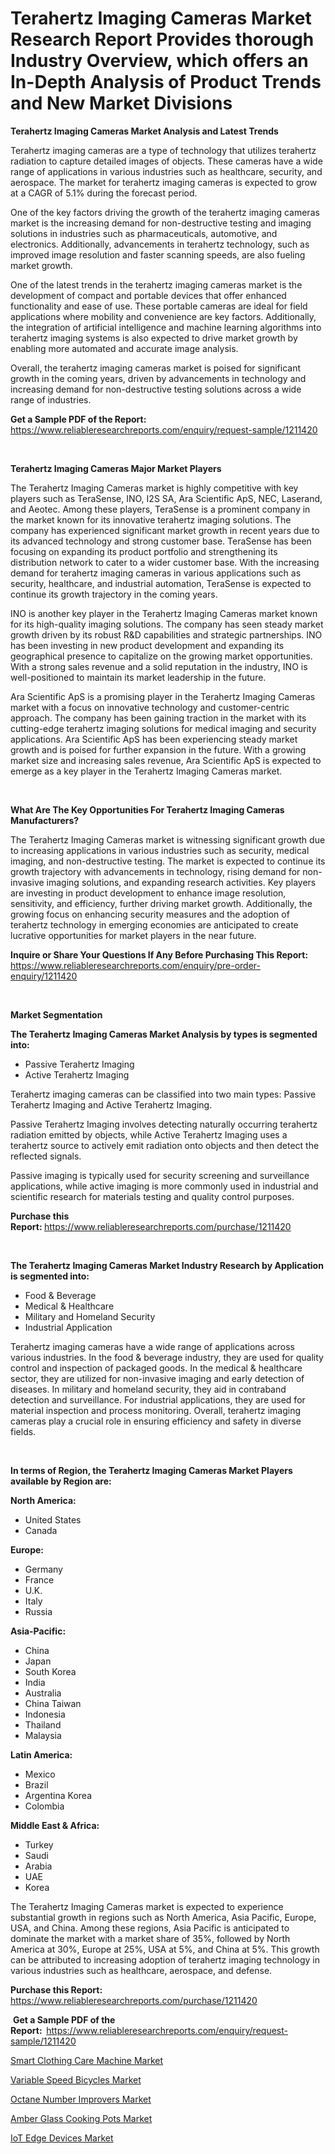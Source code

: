 <p><h1>Terahertz Imaging Cameras Market Research Report Provides thorough Industry Overview, which offers an In-Depth Analysis of Product Trends and New Market Divisions</h1></p><p><strong>Terahertz Imaging Cameras Market Analysis and Latest Trends</strong></p>
<p><p>Terahertz imaging cameras are a type of technology that utilizes terahertz radiation to capture detailed images of objects. These cameras have a wide range of applications in various industries such as healthcare, security, and aerospace. The market for terahertz imaging cameras is expected to grow at a CAGR of 5.1% during the forecast period.</p><p>One of the key factors driving the growth of the terahertz imaging cameras market is the increasing demand for non-destructive testing and imaging solutions in industries such as pharmaceuticals, automotive, and electronics. Additionally, advancements in terahertz technology, such as improved image resolution and faster scanning speeds, are also fueling market growth.</p><p>One of the latest trends in the terahertz imaging cameras market is the development of compact and portable devices that offer enhanced functionality and ease of use. These portable cameras are ideal for field applications where mobility and convenience are key factors. Additionally, the integration of artificial intelligence and machine learning algorithms into terahertz imaging systems is also expected to drive market growth by enabling more automated and accurate image analysis.</p><p>Overall, the terahertz imaging cameras market is poised for significant growth in the coming years, driven by advancements in technology and increasing demand for non-destructive testing solutions across a wide range of industries.</p></p>
<p><strong>Get a Sample PDF of the Report:&nbsp;</strong> <a href="https://www.reliableresearchreports.com/enquiry/request-sample/1211420">https://www.reliableresearchreports.com/enquiry/request-sample/1211420</a></p>
<p>&nbsp;</p>
<p><strong>Terahertz Imaging Cameras Major Market Players</strong></p>
<p><p>The Terahertz Imaging Cameras market is highly competitive with key players such as TeraSense, INO, I2S SA, Ara Scientific ApS, NEC, Laserand, and Aeotec. Among these players, TeraSense is a prominent company in the market known for its innovative terahertz imaging solutions. The company has experienced significant market growth in recent years due to its advanced technology and strong customer base. TeraSense has been focusing on expanding its product portfolio and strengthening its distribution network to cater to a wider customer base. With the increasing demand for terahertz imaging cameras in various applications such as security, healthcare, and industrial automation, TeraSense is expected to continue its growth trajectory in the coming years.</p><p>INO is another key player in the Terahertz Imaging Cameras market known for its high-quality imaging solutions. The company has seen steady market growth driven by its robust R&D capabilities and strategic partnerships. INO has been investing in new product development and expanding its geographical presence to capitalize on the growing market opportunities. With a strong sales revenue and a solid reputation in the industry, INO is well-positioned to maintain its market leadership in the future.</p><p>Ara Scientific ApS is a promising player in the Terahertz Imaging Cameras market with a focus on innovative technology and customer-centric approach. The company has been gaining traction in the market with its cutting-edge terahertz imaging solutions for medical imaging and security applications. Ara Scientific ApS has been experiencing steady market growth and is poised for further expansion in the future. With a growing market size and increasing sales revenue, Ara Scientific ApS is expected to emerge as a key player in the Terahertz Imaging Cameras market.</p></p>
<p>&nbsp;</p>
<p><strong>What Are The Key Opportunities For Terahertz Imaging Cameras Manufacturers?</strong></p>
<p><p>The Terahertz Imaging Cameras market is witnessing significant growth due to increasing applications in various industries such as security, medical imaging, and non-destructive testing. The market is expected to continue its growth trajectory with advancements in technology, rising demand for non-invasive imaging solutions, and expanding research activities. Key players are investing in product development to enhance image resolution, sensitivity, and efficiency, further driving market growth. Additionally, the growing focus on enhancing security measures and the adoption of terahertz technology in emerging economies are anticipated to create lucrative opportunities for market players in the near future.</p></p>
<p><strong>Inquire or Share Your Questions If Any Before Purchasing This Report:</strong> <a href="https://www.reliableresearchreports.com/enquiry/pre-order-enquiry/1211420">https://www.reliableresearchreports.com/enquiry/pre-order-enquiry/1211420</a></p>
<p>&nbsp;</p>
<p><strong>Market Segmentation</strong></p>
<p><strong>The Terahertz Imaging Cameras Market Analysis by types is segmented into:</strong></p>
<p><ul><li>Passive Terahertz Imaging</li><li>Active Terahertz Imaging</li></ul></p>
<p><p>Terahertz imaging cameras can be classified into two main types: Passive Terahertz Imaging and Active Terahertz Imaging. </p><p>Passive Terahertz Imaging involves detecting naturally occurring terahertz radiation emitted by objects, while Active Terahertz Imaging uses a terahertz source to actively emit radiation onto objects and then detect the reflected signals. </p><p>Passive imaging is typically used for security screening and surveillance applications, while active imaging is more commonly used in industrial and scientific research for materials testing and quality control purposes.</p></p>
<p><strong>Purchase this Report:&nbsp;</strong><a href="https://www.reliableresearchreports.com/purchase/1211420">https://www.reliableresearchreports.com/purchase/1211420</a></p>
<p>&nbsp;</p>
<p><strong>The Terahertz Imaging Cameras Market Industry Research by Application is segmented into:</strong></p>
<p><ul><li>Food & Beverage</li><li>Medical & Healthcare</li><li>Military and Homeland Security</li><li>Industrial Application</li></ul></p>
<p><p>Terahertz imaging cameras have a wide range of applications across various industries. In the food & beverage industry, they are used for quality control and inspection of packaged goods. In the medical & healthcare sector, they are utilized for non-invasive imaging and early detection of diseases. In military and homeland security, they aid in contraband detection and surveillance. For industrial applications, they are used for material inspection and process monitoring. Overall, terahertz imaging cameras play a crucial role in ensuring efficiency and safety in diverse fields.</p></p>
<p>&nbsp;</p>
<p><strong>In terms of Region, the Terahertz Imaging Cameras Market Players available by Region are:</strong></p>
<p>
    <p> <strong> North America: </strong>
        <ul>
            <li>United States</li>
            <li>Canada</li>
        </ul>
        </p> 
    <p> <strong> Europe: </strong>
        <ul>
            <li>Germany</li>
            <li>France</li>
            <li>U.K.</li>
            <li>Italy</li>
            <li>Russia</li>
        </ul>
        </p> 
    <p> <strong> Asia-Pacific: </strong>
        <ul>
            <li>China</li>
            <li>Japan</li>
            <li>South Korea</li>
            <li>India</li>
            <li>Australia</li>
            <li>China Taiwan</li>
            <li>Indonesia</li>
            <li>Thailand</li>
            <li>Malaysia</li>
        </ul>
        </p> 
    <p> <strong> Latin America: </strong>
        <ul>
            <li>Mexico</li>
            <li>Brazil</li>
            <li>Argentina Korea</li>
            <li>Colombia</li>
        </ul>
        </p> 
    <p> <strong> Middle East & Africa: </strong>
        <ul>
            <li>Turkey</li>
            <li>Saudi</li>
            <li>Arabia</li>
            <li>UAE</li>
            <li>Korea</li>
        </ul>
    </p>
    </p>
<p><p>The Terahertz Imaging Cameras market is expected to experience substantial growth in regions such as North America, Asia Pacific, Europe, USA, and China. Among these regions, Asia Pacific is anticipated to dominate the market with a market share of 35%, followed by North America at 30%, Europe at 25%, USA at 5%, and China at 5%. This growth can be attributed to increasing adoption of terahertz imaging technology in various industries such as healthcare, aerospace, and defense.</p></p>
<p><strong>Purchase this Report: </strong><a href="https://www.reliableresearchreports.com/purchase/1211420">https://www.reliableresearchreports.com/purchase/1211420</a></p>
<p>&nbsp;<strong>Get a Sample PDF of the Report:&nbsp;&nbsp;</strong><a href="https://www.reliableresearchreports.com/enquiry/request-sample/1211420">https://www.reliableresearchreports.com/enquiry/request-sample/1211420</a></p>
<p><strong></strong></p>
<p><p><a href="https://medium.com/@karinaokon98/smart-clothing-care-machine-market-competitive-analysis-market-trends-and-forecast-to-2031-56481f6e2eca">Smart Clothing Care Machine Market</a></p><p><a href="https://medium.com/@karinaokon98/variable-speed-bicycles-market-analysis-its-cagr-market-segmentation-and-global-industry-overview-703ba8ab52c9">Variable Speed Bicycles Market</a></p><p><a href="https://github.com/tamvrosiya/Market-Research-Report-List-2/blob/main/octane-number-improvers-market.md">Octane Number Improvers Market</a></p><p><a href="https://medium.com/@suepiper766/amber-glass-cooking-pots-market-analysis-its-cagr-market-segmentation-and-global-industry-2c16d9be683c">Amber Glass Cooking Pots Market</a></p><p><a href="https://github.com/changoleonlaverguenzanoexiste/Market-Research-Report-List-2/blob/main/iot-edge-devices-market.md">IoT Edge Devices Market</a></p></p>